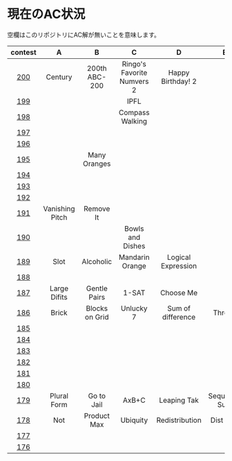 # 現在のAC状況
空欄はこのリポジトリにAC解が無いことを意味します。

| contest |  A  |  B  |  C  |  D  |  E  |  F  |
| :-----: | :-: | :-: | :-: | :-: | :-: | :-: |
| [200](/200) | Century | 200th ABC-200 | Ringo's Favorite Numvers 2 | Happy Birthday! 2 | | |
| [199](/199) | | | IPFL | | | |
| [198](/198) | | |  Compass Walking | | | |
| [197](/197) | | | | | | |
| [196](/196) | | | | | | |
| [195](/195) | | Many Oranges | | | | |
| [194](/194) | | | | | | |
| [193](/193) | | | | | | |
| [192](/192) | | | | | | |
| [191](/191) | Vanishing Pitch | Remove It | | | | |
| [190](/190) | | | Bowls and Dishes | | | |
| [189](/189) | Slot | Alcoholic | Mandarin Orange | Logical Expression | | |
| [188](/188) | | | | | | |
| [187](/187) | Large Difits | Gentle Pairs | 1-SAT | Choose Me | | |
| [186](/186) | Brick | Blocks on Grid | Unlucky 7 | Sum of difference | Throne | |
| [185](/185) | | | | | | |
| [184](/184) | | | | | | |
| [183](/183) | | | | | | |
| [182](/182) | | | | | | |
| [181](/181) | | | | | | |
| [180](/180) | | | | | | |
| [179](/179) | Plural Form | Go to Jail | AxB+C | Leaping Tak | Sequence Sum | |
| [178](/178) | Not | Product Max | Ubiquity | Redistribution | Dist Max | |
| [177](/177) | | | | | | |
| [176](/176) | | | | | | |